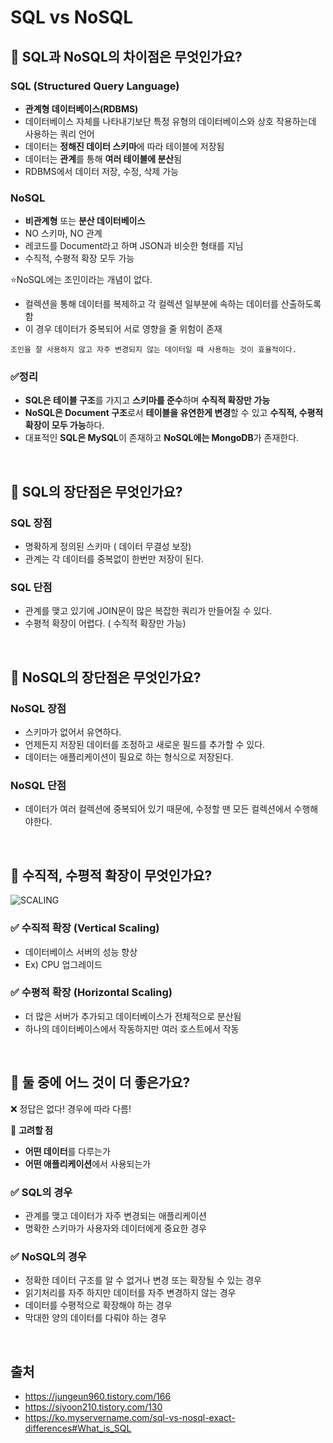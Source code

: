 # SQL vs NoSQL
## 🥕 SQL과 NoSQL의 차이점은 무엇인가요?

### SQL (Structured Query Language)
- **관계형 데이터베이스(RDBMS)**
- 데이터베이스 자체를 나타내기보단 특정 유형의 데이터베이스와 상호 작용하는데 사용하는 쿼리 언어 
- 데이터는 **정해진 데이터 스키마**에 따라 테이블에 저장됨
- 데이터는 **관계**를 통해 **여러 테이블에 분산**됨
- RDBMS에서 데이터 저장, 수정, 삭제 가능 
### NoSQL
- **비관계형** 또는 **분산 데이터베이스**
- NO 스키마, NO 관계
- 레코드를 Document라고 하며 JSON과 비슷한 형태를 지님
- 수직적, 수평적 확장 모두 가능

⭐NoSQL에는 조인이라는 개념이 없다.
- 컬렉션을 통해 데이터를 복제하고 각 컬렉션 일부분에 속하는 데이터를 산출하도록 함
- 이 경우 데이터가 중복되어 서로 영향을 줄 위험이 존재

```조인을 잘 사용하지 않고 자주 변경되지 않는 데이터일 때 사용하는 것이 효율적이다.```  

### ✅정리 
 - **SQL은 테이블 구조**를 가지고 **스키마를 준수**하며 **수직적 확장만 가능**
 -  **NoSQL은 Document 구조**로서 **테이블을 유연한게 변경**할 수 있고 **수직적, 수평적 확장이 모두 가능**하다.
 - 대표적인 **SQL은 MySQL**이 존재하고 **NoSQL에는 MongoDB**가 존재한다.
 
 

<br>

 ## 🥕 SQL의 장단점은 무엇인가요?
 ### **SQL 장점**
- 명확하게 정의된 스키마  ( 데이터 무결성 보장)
- 관계는 각 데이터를 중복없이 한번만 저장이 된다. 
 ### **SQL 단점**
 - 관계를 맺고 있기에 JOIN문이 많은 복잡한 쿼리가 만들어질 수 있다.
 - 수평적 확장이 어렵다. ( 수직적 확장만 가능)

<br>


 ## 🥕 NoSQL의 장단점은 무엇인가요?
 ### **NoSQL 장점**
- 스키마가 없어서 유연하다.
- 언제든지 저장된 데이터를 조정하고 새로운 필드를 추가할 수 있다.
- 데이터는 애플리케이션이 필요로 하는 형식으로 저장된다.
 ### **NoSQL 단점**
 - 데이터가 여러 컬렉션에 중복되어 있기 때문에, 수정할 땐 모든 컬렉션에서 수행해야한다. 

<br>


 ## 🥕 수직적, 수평적 확장이 무엇인가요?
 ![SCALING](https://user-images.githubusercontent.com/63101648/127767462-b436d997-2d85-41d3-999c-0bb9bc1f0f14.jpeg)

### ✅ 수직적 확장 (Vertical Scaling)
- 데이터베이스 서버의 성능 향상
- Ex) CPU 업그레이드
### ✅ 수평적 확장 (Horizontal Scaling)
- 더 많은 서버가 추가되고 데이터베이스가 전체적으로 분산됨
- 하나의 데이터베이스에서 작동하지만 여러 호스트에서 작동 


<br>

 ## 🥕 둘 중에 어느 것이 더 좋은가요?
 ❌ 정답은 없다! 경우에 따라 다름!

 🔆 **고려할 점**
 - **어떤 데이터**를 다루는가
 - **어떤 애플리케이션**에서 사용되는가 
 ### ✅ **SQL의 경우**
 - 관계를 맺고 데이터가 자주 변경되는 애플리케이션 
 - 명확한 스키마가 사용자와 데이터에게 중요한 경우 
 ### ✅ **NoSQL의 경우**
- 정확한 데이터 구조를 알 수 없거나 변경 또는 확장될 수 있는 경우
- 읽기처리를 자주 하지만 데이터를 자주 변경하지 않는 경우
- 데이터를 수평적으로 확장해야 하는 경우
- 막대한 양의 데이터를 다뤄야 하는 경우

<br>

## 출처
- https://jungeun960.tistory.com/166
- https://siyoon210.tistory.com/130
- https://ko.myservername.com/sql-vs-nosql-exact-differences#What_is_SQL